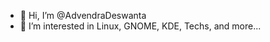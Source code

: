 - 👋 Hi, I’m @AdvendraDeswanta
- 👀 I’m interested in Linux, GNOME, KDE, Techs, and more...

<!---
AdvendraDeswanta/AdvendraDeswanta is a ✨ special ✨ repository because its `README.md` (this file) appears on your GitHub profile.
You can click the Preview link to take a look at your changes.
--->
